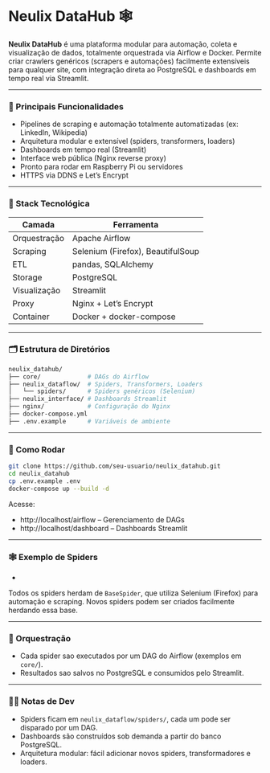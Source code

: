 # Neulix DataHub 🕸️

**Neulix DataHub** é uma plataforma modular para automação, coleta e visualização de dados, totalmente orquestrada via Airflow e Docker. Permite criar crawlers genéricos (scrapers e automações) facilmente extensíveis para qualquer site, com integração direta ao PostgreSQL e dashboards em tempo real via Streamlit.

---

### 📌 Principais Funcionalidades

- Pipelines de scraping e automação totalmente automatizadas (ex: LinkedIn, Wikipedia)
- Arquitetura modular e extensível (spiders, transformers, loaders)
- Dashboards em tempo real (Streamlit)
- Interface web pública (Nginx reverse proxy)
- Pronto para rodar em Raspberry Pi ou servidores
- HTTPS via DDNS e Let’s Encrypt

---

### 🧱 Stack Tecnológica

| Camada         | Ferramenta                       |
|---------------|-----------------------------------|
| Orquestração  | Apache Airflow                    |
| Scraping      | Selenium (Firefox), BeautifulSoup |
| ETL           | pandas, SQLAlchemy                |
| Storage       | PostgreSQL                        |
| Visualização  | Streamlit                         |
| Proxy         | Nginx + Let’s Encrypt             |
| Container     | Docker + docker-compose           |

---

### 🗂 Estrutura de Diretórios

```bash
neulix_datahub/
├── core/             # DAGs do Airflow
├── neulix_dataflow/  # Spiders, Transformers, Loaders
│   └── spiders/      # Spiders genéricos (Selenium)
├── neulix_interface/ # Dashboards Streamlit
├── nginx/            # Configuração do Nginx
├── docker-compose.yml
├── .env.example      # Variáveis de ambiente
```

---

### 🚀 Como Rodar

```bash
git clone https://github.com/seu-usuario/neulix_datahub.git
cd neulix_datahub
cp .env.example .env
docker-compose up --build -d
```

Acesse:
- http://localhost/airflow – Gerenciamento de DAGs
- http://localhost/dashboard – Dashboards Streamlit

---

### 🕸️ Exemplo de Spiders

* 

Todos os spiders herdam de `BaseSpider`, que utiliza Selenium (Firefox) para automação e scraping. Novos spiders podem ser criados facilmente herdando essa base.

---

### 🔄 Orquestração

- Cada spider sao executados por um DAG do Airflow (exemplos em `core/`).
- Resultados sao salvos no PostgreSQL e consumidos pelo Streamlit.

---

### 👨‍💻 Notas de Dev

- Spiders ficam em `neulix_dataflow/spiders/`, cada um pode ser disparado por um DAG.
- Dashboards são construídos sob demanda a partir do banco PostgreSQL.
- Arquitetura modular: fácil adicionar novos spiders, transformadores e loaders.
